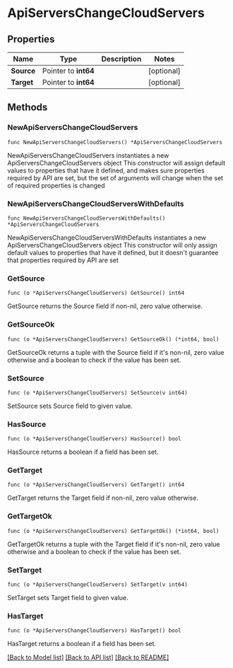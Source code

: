 # ApiServersChangeCloudServers

## Properties

Name | Type | Description | Notes
------------ | ------------- | ------------- | -------------
**Source** | Pointer to **int64** |  | [optional] 
**Target** | Pointer to **int64** |  | [optional] 

## Methods

### NewApiServersChangeCloudServers

`func NewApiServersChangeCloudServers() *ApiServersChangeCloudServers`

NewApiServersChangeCloudServers instantiates a new ApiServersChangeCloudServers object
This constructor will assign default values to properties that have it defined,
and makes sure properties required by API are set, but the set of arguments
will change when the set of required properties is changed

### NewApiServersChangeCloudServersWithDefaults

`func NewApiServersChangeCloudServersWithDefaults() *ApiServersChangeCloudServers`

NewApiServersChangeCloudServersWithDefaults instantiates a new ApiServersChangeCloudServers object
This constructor will only assign default values to properties that have it defined,
but it doesn't guarantee that properties required by API are set

### GetSource

`func (o *ApiServersChangeCloudServers) GetSource() int64`

GetSource returns the Source field if non-nil, zero value otherwise.

### GetSourceOk

`func (o *ApiServersChangeCloudServers) GetSourceOk() (*int64, bool)`

GetSourceOk returns a tuple with the Source field if it's non-nil, zero value otherwise
and a boolean to check if the value has been set.

### SetSource

`func (o *ApiServersChangeCloudServers) SetSource(v int64)`

SetSource sets Source field to given value.

### HasSource

`func (o *ApiServersChangeCloudServers) HasSource() bool`

HasSource returns a boolean if a field has been set.

### GetTarget

`func (o *ApiServersChangeCloudServers) GetTarget() int64`

GetTarget returns the Target field if non-nil, zero value otherwise.

### GetTargetOk

`func (o *ApiServersChangeCloudServers) GetTargetOk() (*int64, bool)`

GetTargetOk returns a tuple with the Target field if it's non-nil, zero value otherwise
and a boolean to check if the value has been set.

### SetTarget

`func (o *ApiServersChangeCloudServers) SetTarget(v int64)`

SetTarget sets Target field to given value.

### HasTarget

`func (o *ApiServersChangeCloudServers) HasTarget() bool`

HasTarget returns a boolean if a field has been set.


[[Back to Model list]](../README.md#documentation-for-models) [[Back to API list]](../README.md#documentation-for-api-endpoints) [[Back to README]](../README.md)


